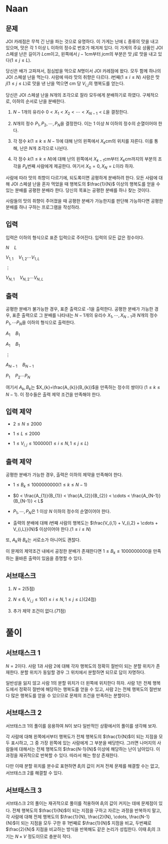 # Naan

## 문제

JOI 카레점은 무척 긴 난을 파는 것으로 유명하다. 이 가게는 난에 $L$ 종류의 맛을 내고 있으며, 맛은 각 1 이상 L 이하의 정수로 번호가 매겨져 있다. 이 가게의 주요 상품인 JOI 스페셜 난은 길이가 $L$cm이고, 왼쪽에서 $j - 1$cm부터 $j$cm의 부분은 맛 $j$로 맛을 내고 있다$(1 \leq j \leq L)$.

당신은 배가 고파져서, 점심밥을 먹으로 $N$명이서 JOI 카레점에 왔다. 모두 함께 하나의 JOI 스페셜 난을 먹는다. 사람에 따라 맛의 취향은 다르다. $i$번째$(1 \leq i \leq N)$ 사람은 맛 $j(1 \leq j \leq L)$로 맛을 낸 난을 먹으면 cm 당 $V_{i,j}$의 행복도를 얻는다.

당신은 JOI 스페셜 난을 $N$개의 조각으로 잘라 모두에게 분배하기로 하였다. 구체적으로, 이하의 순서로 난을 분배한다.

1. $N - 1$개의 유리수 $0 < X_{1} < X_{2} < \cdots < X_{N-1} < L$을 결정한다.

2. $N$개의 정수 $P_{1}, P_{2}, \cdots, P_{N}$을 결정한다. 이는 $1$ 이상 $N$ 이하의 정수의 순열이어야 한다.

3. 각 정수 $k(1 \leq k \leq N - 1)$에 대해 난의 왼쪽에서 $X_{k}$cm의 위치를 자른다. 이를 통해, 난은 $N$개 조각으로 나뉜다.

4. 각 정수 $k(1 \leq k \leq N)$에 대해 난의 왼쪽에서 $X_{k-1}$cm부터 $X_{k}$cm까지의 부분의 조각을 $P_{k}$번째 사람에게 제공한다. 여기서 $X_{0} = 0, X_{N} = L$이라 하자.

사람에 따라 맛의 취향이 다르기에, 되도록이면 공평하게 분배하려 한다. 모든 사람에 대해 JOI 스페셜 난을 혼자 먹었을 때 행복도의 $\frac{1}{N}$ 이상의 행복도를 얻을 수 있는 분배를 공평한 분배라 한다. 당신의 목표는 공평한 분배를 하나 찾는 것이다.

사람들의 맛의 취향이 주어졌을 때 공평한 분배가 가능한지를 판단해 가능하다면 공평한 분배를 하나 구하는 프로그램을 작성하라.

## 입력

입력은 이하의 형식으로 표준 입력으로 주어진다. 입력의 모든 값은 정수이다.

$N \quad L$

$V_{1,1} \quad V_{1,2} \cdots V_{1,L}$

$\vdots$

$V_{N,1} \quad V_{N,2} \cdots V_{N,L}$

## 출력

공평한 분배가 불가능한 경우, 표준 출력으로 -1을 출력한다. 공평한 분배가 가능한 경우, 표준 출력으로 그 분배를 나타내는 $N-1$개의 유리수 $X_{1}, \cdots, X_{N - 1}$과 $N$개의 정수 $P_{1}, \cdots P_{N}$을 이하의 형식으로 출력한다.

$A_{1} \quad B_{1}$

$A_{1} \quad B_{1}$

$\vdots$

$A_{N - 1} \quad B_{N - 1}$

$P_{1} \quad P_{2} \cdots P_{N}$

여기서 $A_{k}, B_{k}$는 $X_{k}=\frac{A_{k}}{B_{k}}$을 만족하는 정수의 쌍이다 $(1 \leq k \leq N - 1)$. 이 정수들은 출력 제약 조건을 만족해야 한다.

## 입력 제약

* $2 \leq N \leq 2000$

* $1 \leq L \leq 2000$

* $1 \leq V_{i,j} \leq 100000(1 \leq i \leq N, 1 \leq j \leq L)$

## 출력 제약

공평한 분배가 가능한 경우, 출력은 이하의 제약을 만족해야 한다.

* $1 \leq B_{k} \leq 1000000000(1 \leq k \leq N-1)$

* $0 < \frac{A_{1}}{B_{1}} < \frac{A_{2}}{B_{2}} < \cdots < \frac{A_{N-1}}{B_{N-1}} < L$

* $P_{1}, \cdots, P_{N}$은 $1$ 이상 $N$ 이하의 정수의 순열이어야 한다.

* 출력의 분배에 대해 $i$번째 사람의 행복도는 $\frac{V_{i,1} + V_{i,2} + \cdots + V_{i,L}}{N}$ 이상이어야 한다.$(1 \leq i \leq N)$

또, $A_{k}$와 $B_{k}$는 서로소가 아니어도 괜찮다.

이 문제의 제약조건 내에서 공정한 분배가 존재한다면 $1 \leq B_{k} \leq 1000000000$을 만족하는 올바른 출력이 있음을 증명할 수 있다.

## 서브태스크

1. $N = 2$(5점)

2. $N \leq 6, V_{i,j} \leq 10(1 \leq i \leq N, 1 \leq j \leq L)$(24점)

3. 추가 제약 조건이 없다.(71점)

# 풀이

## 서브태스크 1

$N=2$이다. 사람 1과 사람 2에 대해 각자 행복도의 정확히 절반이 되는 분할 위치가 존재한다. 분할 위치가 동일할 경우 그 위치에서 분할하면 되므로 답이 자명하다.

일반성을 잃지 않고 사람 1의 분할 위치가 더 왼쪽에 위치한다 하자. 사람 1은 전체 행복도에서 정확히 절반에 해당하는 행복도를 얻을 수 있고, 사람 2는 전체 행복도의 절반보다 많은 행복도를 얻을 수 있으므로 문제의 조건을 만족하는 분할이다.

## 서브태스크 2

서브태스크 1의 풀이를 응용하여 $N$이 보다 일반적인 상황에서의 풀이를 생각해 보자.

각 사람에 대해 왼쪽에서부터 행복도가 전체 행복도의 $\frac{1}{N}$이 되는 지점을 모두 표시하고, 그 중 가장 왼쪽에 있는 사람에게 그 부분을 배당한다. 그러면 나머지의 사람들에 대해서는 전체 행복도의 $\frac{N-1}{N}$ 이상에 해당하는 난이 남아있다. 이 과정을 재귀적으로 반복할 수 있다. 따라서 해는 항상 존재한다.

다만 이때 분할 위치를 분수로 표현하면 $B_{i}$의 값이 커져 전체 문제를 해결할 수는 없고, 서브태스크 2를 해결할 수 있다.

## 서브태스크 3

서브태스크 2의 풀이는 재귀적으로 풀이를 적용하여 $B_{i}$의 값이 커지는 데에 문제점이 있다. 전체 행복도의 $\frac{1}{N}$이 되는 지점을 구하고 자르는 과정을 반복하지 말고, 각 사람에 대해 전체 행복도의 $\frac{1}{N}, \frac{2}{N}, \cdots, \frac{N-1}{N}$이 되는 지점을 모두 구한 후 1번째로 $\frac{1}{N}$ 지점을 비교, 두번째로 $\frac{2}{N}$ 지점을 비교하는 방식을 반복해도 같은 논리가 성립한다. 이때 $B_i$의 크기는 $N \times V$ 정도이므로 충분히 작다.

